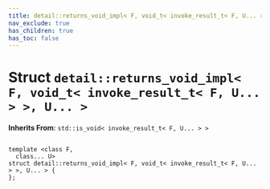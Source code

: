 ```yaml
---
title: detail::returns_void_impl< F, void_t< invoke_result_t< F, U... > >, U... >
nav_exclude: true
has_children: true
has_toc: false
---
```


# Struct `detail::returns_void_impl< F, void_t< invoke_result_t< F, U... > >, U... >`

**Inherits From**:
`std::is_void< invoke_result_t< F, U... > >`

<code class="doxybook">
<span>template &lt;class F,</span>
<span>&nbsp;&nbsp;class... U&gt;</span>
<span>struct detail::returns&#95;void&#95;impl&lt; F, void&#95;t&lt; invoke&#95;result&#95;t&lt; F, U... &gt; &gt;, U... &gt; {</span>
<span>};</span>
</code>

